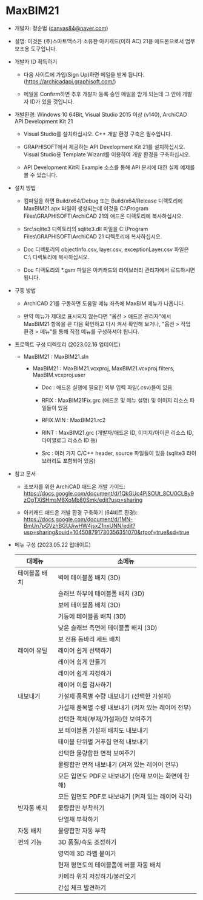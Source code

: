 # MaxBIM21
* 개발자: 정순범 (canvas84@naver.com)

* 설명: 이것은 (주)스마트맥스가 소유한 아키캐드(이하 AC) 21용 애드온으로서 업무 보조용 도구입니다.

* 개발자 ID 획득하기

  - 다음 사이트에 가입(Sign Up)하면 메일을 받게 됩니다. (https://archicadapi.graphisoft.com/)
  
  - 메일을 Confirm하면 추후 개발자 등록 승인 메일을 받게 되는데 그 안에 개발자 ID가 있을 것입니다.

* 개발환경: Windows 10 64Bit, Visual Studio 2015 이상 (v140), ArchiCAD API Development Kit 21

  - Visual Studio를 설치하십시오. C++ 개발 환경 구축은 필수입니다.
  
  - GRAPHISOFT에서 제공하는 API Development Kit 21를 설치하십시오. Visual Studio용 Template Wizard를 이용하여 개발 환경을 구축하십시오.
  
  - API Development Kit의 Example 소스를 통해 API 문서에 대한 실제 예제를 볼 수 있습니다.

* 설치 방법

  - 컴파일을 하면 Build/x64/Debug 또는 Build/x64/Release 디렉토리에 MaxBIM21.apx 파일이 생성되는데 이것을 C:\Program Files\GRAPHISOFT\ArchiCAD 21의 애드온 디렉토리에 복사하십시오.
  
  - Src\sqlite3 디렉토리의 sqlite3.dll 파일을 C:\Program Files\GRAPHISOFT\ArchiCAD 21 디렉토리에 복사하십시오.

  - Doc 디렉토리의 objectInfo.csv, layer.csv, exceptionLayer.csv 파일은 C:\ 디렉토리에 복사하십시오.
  
  - Doc 디렉토리의 *.gsm 파일은 아키캐드의 라이브러리 관리자에서 로드하시면 됩니다.

* 구동 방법

  - ArchiCAD 21를 구동하면 도움말 메뉴 좌측에 MaxBIM 메뉴가 나옵니다.

  - 만약 메뉴가 제대로 표시되지 않는다면 "옵션 > 애드온 관리자"에서 MaxBIM21 항목을 끈 다음 확인하고 다시 켜서 확인해 보거나, "옵션 > 작업 환경 > 메뉴"를 통해 직접 메뉴를 구성하셔야 됩니다.

* 프로젝트 구성 디렉토리 (2023.02.16 업데이트)

  - MaxBIM21 : MaxBIM21.sln

    - MaxBIM21 : MaxBIM21.vcxproj, MaxBIM21.vcxproj.filters, MaxBIM.vcxproj.user

      - Doc : 애드온 실행에 필요한 외부 입력 파일(.csv)들이 있음

      - RFIX : MaxBIM21Fix.grc (애드온 및 메뉴 설명) 및 이미지 리소스 파일들이 있음

      - RFIX.WIN : MaxBIM21.rc2

      - RINT : MaxBIM21.grc (개발자/애드온 ID, 이미지/아이콘 리소스 ID, 다이얼로그 리소스 ID 등)

      - Src : 여러 가지 C/C++ header, source 파일들이 있음 (sqlite3 라이브러리도 포함되어 있음)
      
* 참고 문서

  - 초보자를 위한 ArchiCAD 애드온 개발 가이드: https://docs.google.com/document/d/1QkGUc4PjSOUt_8CU0CLBy9zOgTXiSHmsM8XoMb80Smk/edit?usp=sharing
  
  - 아키캐드 애드온 개발 환경 구축하기 (64비트 환경): https://docs.google.com/document/d/1MN-BmUn7pGVzhBGUJiwHW4jsxZ1nxUNN/edit?usp=sharing&ouid=104508791730356351070&rtpof=true&sd=true

* 메뉴 구성 (2023.05.22 업데이트)

  | 대메뉴 | 소메뉴 |
  | -- | -- |
  | 테이블폼 배치  | 벽에 테이블폼 배치 (3D) |
  |               | 슬래브 하부에 테이블폼 배치 (3D) |
  |               | 보에 테이블폼 배치 (3D) |
  |               | 기둥에 테이블폼 배치 (3D) |
  |               | 낮은 슬래브 측면에 테이블폼 배치 (3D) |
  |               | 보 전용 동바리 세트 배치 |
  | 레이어 유틸 | 레이어 쉽게 선택하기 |
  |             | 레이어 쉽게 만들기 |
  |             | 레이어 쉽게 지정하기 |
  |             | 레이어 이름 검사하기 |
  | 내보내기 | 가설재 품목별 수량 내보내기 (선택한 가설재) |
  |         | 가설재 품목별 수량 내보내기 (켜져 있는 레이어 전부) |
  |         | 선택한 객체(부재/가설재)만 보여주기 |
  |         | 보 테이블폼 가설재 배치도 내보내기 |
  |         | 테이블 단위별 거푸집 면적 내보내기 |
  |         | 선택한 물량합판 면적 보여주기 |
  |         | 물량합판 면적 내보내기 (켜져 있는 레이어 전부) |
  |         | 모든 입면도 PDF로 내보내기 (현재 보이는 화면에 한해) |
  |         | 모든 입면도 PDF로 내보내기 (켜져 있는 레이어 각각) |
  | 반자동 배치 | 물량합판 부착하기 |
  |             | 단열재 부착하기 |
  | 자동 배치 | 물량합판 자동 부착 |
  | 편의 기능 | 3D 품질/속도 조정하기 |
  |           | 영역에 3D 라벨 붙이기 |
  |           | 현재 평면도의 테이블폼에 버블 자동 배치 | 
  |           | 카메라 위치 저장하기/불러오기 | 
  |           | 간섭 체크 발견하기 |
